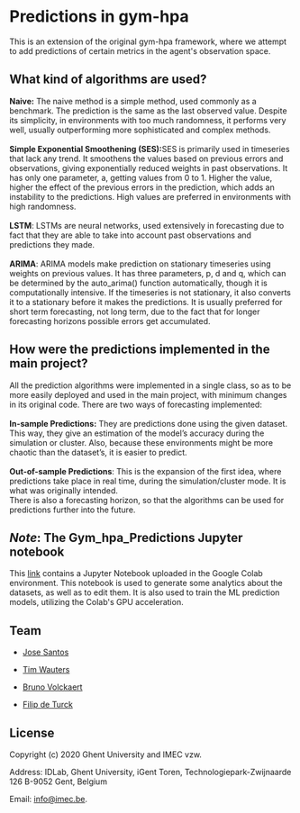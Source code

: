 # Predictions in gym-hpa

This is an extension of the original gym-hpa framework, where we attempt to add predictions of certain metrics in the agent's observation space.  


## What kind of algorithms are used?

<b>Naive:</b> The naive method is a simple method, used commonly as a benchmark. The prediction is the same as the last observed value. Despite its simplicity, in environments with too much randomness, it performs very well, usually outperforming more sophisticated and complex methods.
<br><br><b>Simple Exponential Smoothening (SES):</b>SES is primarily used in timeseries that lack any trend. It smoothens the values based on previous errors and observations, giving exponentially reduced weights in past observations.
It has only one parameter, a, getting values from 0 to 1. Higher the value, higher the effect of the previous errors in the prediction, which adds an instability to the predictions. High values are preferred in environments with high randomness.
<br><br><b>LSTM</b>: LSTMs are neural networks, used extensively in forecasting due to fact that they are able to take into account past observations and predictions they made. 
<br><br><b>ARIMA</b>: ARIMA models make prediction on stationary timeseries using weights on previous values. 
It has three parameters, p, d and q, which can be determined by the auto_arima() function automatically, though it is computationally intensive. If the timeseries is not stationary, it also converts it to a stationary before it makes the predictions. It is usually preferred for short term forecasting, not long term, due to the fact that for longer forecasting horizons possible errors get accumulated.

## How were the predictions implemented in the main project?
All the prediction algorithms were implemented in a single class, so as to be more easily deployed and used in the main project, with minimum changes in its original code. There are two ways of forecasting implemented:
<br><br><b>In-sample Predictions:</b> They are predictions done using the given dataset. This way, they give an estimation of the model’s accuracy during the simulation or cluster. Also, because these environments might be more chaotic than the dataset’s, it is easier to predict.
<br><br><b>Out-of-sample Predictions</b>: This is the expansion of the first idea, where predictions take place in real time, during the simulation/cluster mode. It is what was originally intended. 
<br>There is also a forecasting horizon, so that the algorithms can be used for predictions further into the future.

## <i>Note</i>: The Gym_hpa_Predictions Jupyter notebook
This [link](https://colab.research.google.com/drive/13NajlHg4cibTmzcvQmOlsuWcuhLLhycu#scrollTo=va59AfhcQ1I8&uniqifier=1)
contains a Jupyter Notebook uploaded in the Google Colab environment. This notebook is used to generate some analytics about the datasets, as well as to edit them. It is also used to train the ML prediction models, utilizing the Colab's GPU acceleration.  

## Team

* [Jose Santos](https://scholar.google.com/citations?hl=en&user=57EIYWcAAAAJ)

* [Tim Wauters](https://scholar.google.com/citations?hl=en&user=Kvxp9iYAAAAJ)

* [Bruno Volckaert](https://scholar.google.com/citations?hl=en&user=NIILGOMAAAAJ)

* [Filip de Turck](https://scholar.google.com/citations?hl=en&user=-HXXnmEAAAAJ)

## License

Copyright (c) 2020 Ghent University and IMEC vzw.

Address: IDLab, Ghent University, iGent Toren, Technologiepark-Zwijnaarde 126 B-9052 Gent, Belgium 

Email: info@imec.be.


